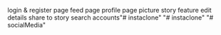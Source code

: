 login & register page
feed page
profile page
picture
story feature
edit details
share to story
search accounts"# instaclone" 
"# instaclone" 
"# socialMedia" 
